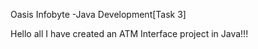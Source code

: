 Oasis Infobyte -Java Development[Task 3]

Hello all I have created an ATM Interface project in Java!!!
